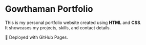 # Gowthaman Portfolio

This is my personal portfolio website created using **HTML** and **CSS**.  
It showcases my projects, skills, and contact details.  

🚀 Deployed with GitHub Pages.
